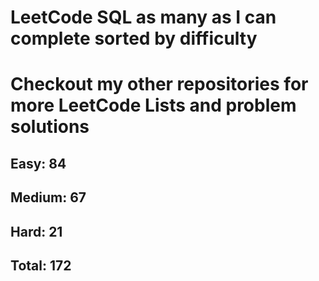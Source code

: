 <h1>LeetCode SQL as many as I can complete sorted by difficulty</h1>
<h1> Checkout my other repositories for more LeetCode Lists and problem solutions</h1>

<h2>Easy: 84</h2>
<h2>Medium: 67</h2>
<h2>Hard: 21</h2>
<h2>Total: 172</h2>

